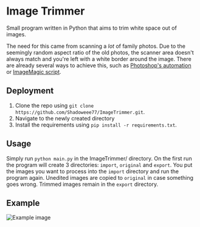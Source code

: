 # Image Trimmer

Small program written in Python that aims to trim white space out of images.

The need for this came from scanning a *lot* of family photos. Due to the seemingly random aspect ratio of the old photos, the scanner area doesn't always match and you're left with a white border around the image. There are already several ways to achieve this, such as [Photoshop's automation](https://www.photoshopessentials.com/photo-editing/crop-straighten/) or [ImageMagic script](https://stackoverflow.com/questions/44655961/autotrim-white-border-from-scanned-image-with-imagemagick).

## Deployment
1. Clone the repo using `git clone https://github.com/Shadoweee77/ImageTrimmer.git`.
2. Navigate to the newly created directory
3. Install the requirements using `pip install -r requirements.txt`.

## Usage
Simply run `python main.py` in the ImageTrimmer/ directory. On the first run the program will create 3 directories: `import`, `original` and `export`.
You put the images you want to process into the `import` directory and run the program again. Unedited images are copied to `original` in case something goes wrong. Trimmed images remain in the `export` directory.

## Example
![Example image](https://i.imgur.com/qVJnVVt.jpg)
